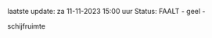 laatste update: 
za 11-11-2023 15:00   uur 
Status: FAALT - geel - 
<div class="service Y">schijfruimte</div>